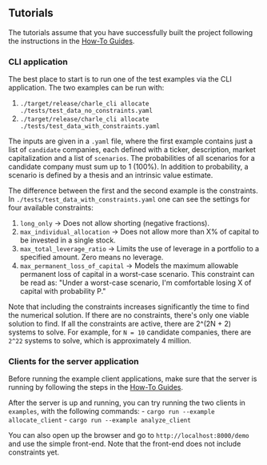 ## Tutorials

The tutorials assume that you have successfully built the project following the instructions in the
[How-To Guides](/HOW-TO.md#clone-and-build-the-project).

### CLI application

The best place to start is to run one of the test examples via the CLI application. The two examples can be run with:
1. `./target/release/charle_cli allocate ./tests/test_data_no_constraints.yaml`
2. `./target/release/charle_cli allocate ./tests/test_data_with_constraints.yaml`

The inputs are given in a `.yaml` file, where the first example contains just a list of `candidate` companies, each
defined with a ticker, description, market capitalization and a list of `scenarios`. The probabilities of all scenarios
for a candidate company must sum up to 1 (100%). In addition to probability, a scenario is defined by a thesis and an
intrinsic value estimate.

The difference between the first and the second example is the constraints. In `./tests/test_data_with_constraints.yaml`
one can see the settings for four available constraints:
1. `long_only` -> Does not allow shorting (negative fractions).
2. `max_individual_allocation` -> Does not allow more than X% of capital to be invested in a single stock.
3. `max_total_leverage_ratio` -> Limits the use of leverage in a portfolio to a specified amount. Zero means no 
                                 leverage.
4. `max_permanent_loss_of_capital` -> Models the maximum allowable permanent loss of capital in a worst-case scenario.
                                      This constraint can be read as: "Under a worst-case scenario, I'm comfortable
                                      losing X of capital with probability P."

Note that including the constraints increases significantly the time to find the numerical solution. If there are no
constraints, there's only one viable solution to find. If all the constraints are active, there are 2^(2N + 2) systems
to solve. For example, for `N = 10` candidate companies, there are `2^22` systems to solve, which is approximately 4
million. 

### Clients for the server application

Before running the example client applications, make sure that the server is running by following the steps in the
[How-To Guides](/HOW-TO.md#server-application).

After the server is up and running, you can try running the two clients in `examples`, with the following commands:
    - `cargo run --example allocate_client`
    - `cargo run --example analyze_client`

You can also open up the browser and go to `http://localhost:8000/demo` and use the simple front-end. Note that the
front-end does not include constraints yet.
